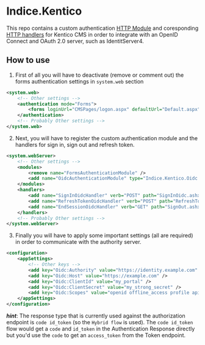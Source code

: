 # Indice.Kentico

This repo contains a custom authentication [HTTP Module](https://docs.microsoft.com/en-us/dotnet/api/system.web.ihttpmodule) and coresponding [HTTP handlers](https://docs.microsoft.com/en-us/dotnet/api/system.web.ihttphandler) for Kentico CMS in order to integrate with an OpenID Connect and OAuth 2.0 server, such as IdentitServer4.

## How to use

1. First of all you will have to deactivate (remove or comment out) the forms authentication settings in `system.web` section

```xml
<system.web>
	<!-- Other settings -->
	<authentication mode="Forms">
		<forms loginUrl="CMSPages/logon.aspx" defaultUrl="Default.aspx" name=".ASPXFORMSAUTH" timeout="4320" slidingExpiration="false" />
	</authentication>
    <!-- Probably Other settings -->
</system.web>
```

2. Next, you will have to register the custom authentication module and the handlers for sign in, sign out and refresh token.

```xml
<system.webServer>
    <!-- Other settings -->
    <modules>
        <remove name="FormsAuthenticationModule" />
        <add name="OidcAuthenticationModule" type="Indice.Kentico.Oidc.OidcAuthenticationModule" />
    </modules>
    <handlers>
        <add name="SignInOidcHandler" verb="POST" path="SignInOidc.ashx" type="Indice.Kentico.Oidc.SignInOidcHandler" />
        <add name="RefreshTokenOidcHandler" verb="POST" path="RefreshTokenOidc.ashx" type="Indice.Kentico.Oidc.RefreshTokenOidcHandler" />
        <add name="EndSessionOidcHandler" verb="GET" path="SignOut.ashx" type="Indice.Kentico.Oidc.EndSessionOidcHandler" />
    </handlers>
    <!-- Probably Other settings -->
</system.webServer>
```

3. Finally you will have to apply some important settings (all are required) in order to communicate with the authority server.

```xml
<configuration>
    <appSettings>
        <!-- Other keys -->
        <add key="Oidc:Authority" value="https://identity.example.com" />
        <add key="Oidc:Host" value="https://example.com" />
        <add key="Oidc:ClientId" value="my_portal" />
        <add key="Oidc:ClientSecret" value="my_strong_secret" />
        <add key="Oidc:Scopes" value="openid offline_access profile api1 api2" />
    </appSettings>
</configuration>
```

***hint***: The response type that is currently used against the authorization endpoint is `code id_token` (so the `Hybrid flow` is used). The `code id_token` flow would get a `code` and `id_token` in the Authentication Response directly but you'd use the `code` to get an `access_token` from the Token endpoint.